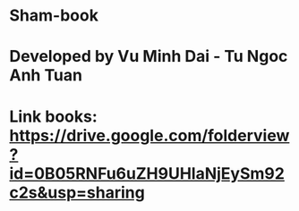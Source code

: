 # Sham-book
# Developed by Vu Minh Dai - Tu Ngoc Anh Tuan
# Link books: https://drive.google.com/folderview?id=0B05RNFu6uZH9UHlaNjEySm92c2s&usp=sharing